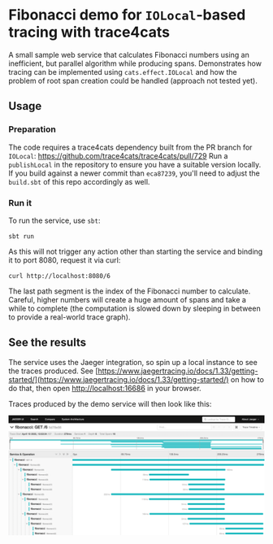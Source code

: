 # Fibonacci demo for `IOLocal`-based tracing with trace4cats

A small sample web service that calculates Fibonacci numbers using an inefficient, but parallel algorithm while producing
spans. Demonstrates how tracing can be implemented using `cats.effect.IOLocal` and how the problem of root span creation could be handled (approach not tested yet).

## Usage

### Preparation

The code requires a trace4cats dependency built from the PR branch for `IOLocal`: https://github.com/trace4cats/trace4cats/pull/729
Run a `publishLocal` in the repository to ensure you have a suitable version locally. If you build against a newer commit than `eca87239`, you'll need to adjust the `build.sbt` of this repo accordingly as well.

### Run it

To run the service, use `sbt`:

```shell
sbt run
```

As this will not trigger any action other than starting the service and binding it to port 8080, request it via curl:

```shell
curl http://localhost:8080/6
```

The last path segment is the index of the Fibonacci number to calculate. Careful, higher numbers will create a huge amount of spans
and take a while to complete (the computation is slowed down by sleeping in between to provide a real-world trace graph).

## See the results

The service uses the Jaeger integration, so spin up a local instance to see the traces produced. See [https://www.jaegertracing.io/docs/1.33/getting-started/](https://www.jaegertracing.io/docs/1.33/getting-started/) on how to do that, then open [http://localhost:16686](http://localhost:16686) in your browser.

Traces produced by the demo service will then look like this:

![Jaeger screenshot](docs/screenshot-jaeger.png)
